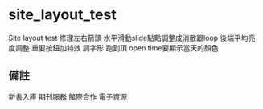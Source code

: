 # site_layout_test
Site layout test
修理左右箭頭
水平滑動slide點點調整成消散跟loop
後端平均亮度調整
重要按鈕加特效
調字形
跑到頂
open time要顯示當天的顏色

## 備註
新書入庫
期刊服務
館際合作
電子資源